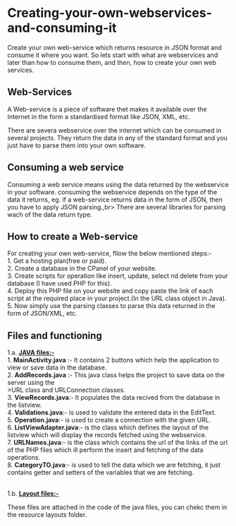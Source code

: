 # Creating-your-own-webservices-and-consuming-it
Create your own web-service which returns resource in JSON format and consume it where you want.
So lets start with what are webservices and later than how to consume them, and then, how to create your own web services.
<br>
<h2> Web-Services</h2>
A Web-service is a piece of software  thet makes it available over the Internet in the form a standardised format like JSON, XML, etc.<br>

There are severa webservice over the internet which can be consumed in several projects. They return the data in any of the standard format and you just have to parse them into your own software.<br>

<h2> Consuming a web service</h2>
Consuming a web service means using the data returned by the webservice in your software. consuming the webservice depends on the type of the  data it returns, eg. if a web-service returns data in the form of JSON, then you have to apply JSON parsing.,br>
There are several libraries for parsing wach of the data return type.
<h2> How to create a Web-service</h2>
For creating your own web-service, fllow the below mentioned steps:-<br>
1.  Get a hosting plan(free or paid).<br>
2.  Create a database in the CPanel of your website.<br>
3.  Create scripts for operation like insert, update, select nd delete from your database (I have used PHP for this).<br>
4.  Deploy this PHP file on your website and copy paste the link of each script at the required place in your project.(In the URL class object in Java).<br>
5.  Now simply use the parsing classes to parse this data returned in the form of JSON/XML, etc.<br>

<h2> Files and functioning</h2>
1.a.  <u><b>JAVA files:-</b></u><br>
1. <b>MainActivity.java</b> :- It contains 2 buttons which help the application to view or save data in the database.<br>
2. <b>AddRecords.java</b> :- This java class helps the project to save data on the server using the 
  <br>
  >URL class and URLConnection classes.
  <br>
3.  <b>ViewRecords.java</b>:-  It populates the data recived from the database in the listview.<br>
4.  <b>Validations.java</b>:- is used to validate the entered data in the EditText.<br>
5.  <b>Operation.java</b>:- is used to create a connection with the given URL. <br>
6.  <b>ListViewAdapter.java</b>:- is the class which defines the layout of the listview which will display the records fetched using the webservice.<br>
7.  <b>URLNames.java</b>:-   is the class which contains the url of the links of the url of the PHP files which ill perform the insert  and fetching of the data operations.<br>
8.  <b>CategoryTO.java</b>:- is used to tell the data which we are fetching, it just contains getter and setters of the variables that we are fetching.<br>
<br>

1.b. <u><b>Layout files:-</b></u><br>

These files are attached in the code of the java files, you can chekc them in the resource layouts folder.

